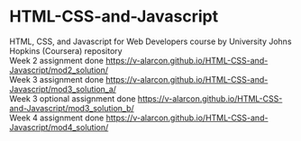 # HTML-CSS-and-Javascript
HTML, CSS, and Javascript for Web Developers course by University Johns Hopkins (Coursera) repository<br/>
Week 2 assignment done https://v-alarcon.github.io/HTML-CSS-and-Javascript/mod2_solution/<br/>
Week 3 assignment done https://v-alarcon.github.io/HTML-CSS-and-Javascript/mod3_solution_a/<br/>
Week 3 optional assignment done https://v-alarcon.github.io/HTML-CSS-and-Javascript/mod3_solution_b/<br/>
Week 4 assignment done https://v-alarcon.github.io/HTML-CSS-and-Javascript/mod4_solution/<br/>
